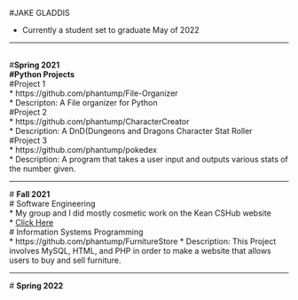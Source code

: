 #JAKE GLADDIS
 * Currently a student set to graduate May of 2022
<hr>
<br>
#<b>Spring 2021<br>
 #Python Projects</b><br>
 #Project 1<br>
   * https://github.com/phantump/File-Organizer <br>
   * Descripton: A File organizer for Python
 <br>
 #Project 2<br>
   * https://github.com/phantump/CharacterCreator <br>
   * Description: A DnD(Dungeons and Dragons Character Stat Roller
  <br>
 #Project 3<br>
   * https://github.com/phantump/pokedex  <br>
   * Description: A program that takes a user input and outputs various stats of the number given.
  <hr>
# <b>Fall 2021</b><br>
 # Software Engineering<br>
  * My group and I did mostly cosmetic work on the Kean CSHub website<br>
  * <a href = "https://www.keancshub.com/home">Click Here</a><br>
 # Information Systems Programming<br>
  * https://github.com/phantump/FurnitureStore
  * Description: This Project involves MySQL, HTML, and PHP in order to make a website that allows users to buy and sell furniture.
  <hr>
# <b>Spring 2022</b><br>
